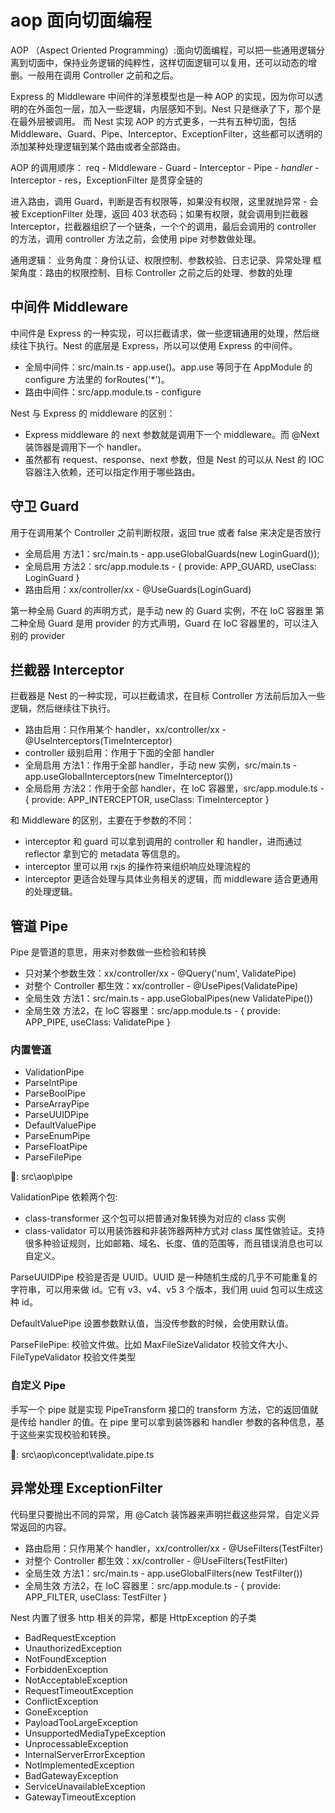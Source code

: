 # aop 面向切面编程

AOP （Aspect Oriented Programming）:面向切面编程，可以把一些通用逻辑分离到切面中，保持业务逻辑的纯粹性，这样切面逻辑可以复用，还可以动态的增删。一般用在调用 Controller 之前和之后。

Express 的 Middleware 中间件的洋葱模型也是一种 AOP 的实现，因为你可以透明的在外面包一层，加入一些逻辑，内层感知不到。Nest 只是继承了下，那个是在最外层被调用。
而 Nest 实现 AOP 的方式更多，一共有五种切面，包括 Middleware、Guard、Pipe、Interceptor、ExceptionFilter，这些都可以透明的添加某种处理逻辑到某个路由或者全部路由。

AOP 的调用顺序： req - Middleware - Guard - Interceptor - Pipe - *handler* - Interceptor - res，ExceptionFilter 是贯穿全链的

进入路由，调用 Guard，判断是否有权限等，如果没有权限，这里就抛异常 - 会被 ExceptionFilter 处理，返回 403 状态码；如果有权限，就会调用到拦截器 Interceptor，拦截器组织了一个链条，一个个的调用，最后会调用的 controller 的方法，调用 controller 方法之前，会使用 pipe 对参数做处理。

通用逻辑：
业务角度：身份认证、权限控制、参数校验、日志记录、异常处理
框架角度：路由的权限控制、目标 Controller 之前之后的处理、参数的处理

## 中间件 Middleware

中间件是 Express 的一种实现，可以拦截请求，做一些逻辑通用的处理，然后继续往下执行。Nest 的底层是 Express，所以可以使用 Express 的中间件。

- 全局中间件：src/main.ts - app.use()。app.use 等同于在 AppModule 的 configure 方法里的 forRoutes('*')。
- 路由中间件：src/app.module.ts - configure

Nest 与 Express 的 middleware 的区别：
- Express middleware 的 next 参数就是调用下一个 middleware。而 @Next 装饰器是调用下一个 handler。
- 虽然都有 request、response、next 参数，但是 Nest 的可以从 Nest 的 IOC 容器注入依赖，还可以指定作用于哪些路由。

## 守卫 Guard

用于在调用某个 Controller 之前判断权限，返回 true 或者 false 来决定是否放行

- 全局启用 方法1：src/main.ts - app.useGlobalGuards(new LoginGuard());
- 全局启用 方法2：src/app.module.ts - { provide: APP_GUARD, useClass: LoginGuard }
- 路由启用：xx/controller/xx - @UseGuards(LoginGuard)

第一种全局 Guard 的声明方式，是手动 new 的 Guard 实例，不在 IoC 容器里
第二种全局 Guard 是用 provider 的方式声明，Guard 在 IoC 容器里的，可以注入别的 provider

## 拦截器 Interceptor

拦截器是 Nest 的一种实现，可以拦截请求，在目标 Controller 方法前后加入一些逻辑，然后继续往下执行。

- 路由启用：只作用某个 handler，xx/controller/xx - @UseInterceptors(TimeInterceptor)
- controller 级别启用：作用于下面的全部 handler 
- 全局启用 方法1：作用于全部 handler，手动 new 实例，src/main.ts - app.useGlobalInterceptors(new TimeInterceptor())
- 全局启用 方法2：作用于全部 handler，在 IoC 容器里，src/app.module.ts - { provide: APP_INTERCEPTOR, useClass: TimeInterceptor }

和 Middleware 的区别，主要在于参数的不同：
- interceptor 和 guard 可以拿到调用的 controller 和 handler，进而通过 reflector 拿到它的 metadata 等信息的。
- interceptor 里可以用 rxjs 的操作符来组织响应处理流程的
- interceptor 更适合处理与具体业务相关的逻辑，而 middleware 适合更通用的处理逻辑。

## 管道 Pipe

Pipe 是管道的意思，用来对参数做一些检验和转换

- 只对某个参数生效：xx/controller/xx - @Query('num', ValidatePipe)
- 对整个 Controller 都生效：xx/controller - @UsePipes(ValidatePipe)
- 全局生效 方法1：src/main.ts - app.useGlobalPipes(new ValidatePipe())
- 全局生效 方法2，在 IoC 容器里：src/app.module.ts - { provide: APP_PIPE, useClass: ValidatePipe }

### 内置管道

- ValidationPipe
- ParseIntPipe
- ParseBoolPipe
- ParseArrayPipe
- ParseUUIDPipe
- DefaultValuePipe
- ParseEnumPipe
- ParseFloatPipe
- ParseFilePipe

🌰: src\aop\pipe

ValidationPipe 依赖两个包:
- class-transformer 这个包可以把普通对象转换为对应的 class 实例
- class-validator 可以用装饰器和非装饰器两种方式对 class 属性做验证。支持很多种验证规则，比如邮箱、域名、长度、值的范围等，而且错误消息也可以自定义。

ParseUUIDPipe 校验是否是 UUID。UUID 是一种随机生成的几乎不可能重复的字符串，可以用来做 id。它有 v3、v4、v5 3 个版本，我们用 uuid 包可以生成这种 id。

DefaultValuePipe 设置参数默认值，当没传参数的时候，会使用默认值。

ParseFilePipe: 校验文件做。比如 MaxFileSizeValidator 校验文件大小、FileTypeValidator 校验文件类型

### 自定义 Pipe

手写一个 pipe 就是实现 PipeTransform 接口的 transform 方法，它的返回值就是传给 handler 的值。在 pipe 里可以拿到装饰器和 handler 参数的各种信息，基于这些来实现校验和转换。

🌰: src\aop\concept\validate.pipe.ts

## 异常处理 ExceptionFilter

代码里只要抛出不同的异常，用 @Catch 装饰器来声明拦截这些异常，自定义异常返回的内容。

- 路由启用：只作用某个 handler，xx/controller/xx - @UseFilters(TestFilter)
- 对整个 Controller 都生效：xx/controller - @UseFilters(TestFilter)
- 全局生效 方法1：src/main.ts - app.useGlobalFilters(new TestFilter())
- 全局生效 方法2，在 IoC 容器里：src/app.module.ts - { provide: APP_FILTER, useClass: TestFilter }

Nest 内置了很多 http 相关的异常，都是 HttpException 的子类

- BadRequestException
- UnauthorizedException
- NotFoundException
- ForbiddenException
- NotAcceptableException
- RequestTimeoutException
- ConflictException
- GoneException
- PayloadTooLargeException
- UnsupportedMediaTypeException
- UnprocessableException
- InternalServerErrorException
- NotImplementedException
- BadGatewayException
- ServiceUnavailableException
- GatewayTimeoutException
